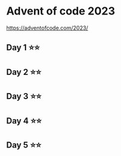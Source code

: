 # Advent of code 2023

https://adventofcode.com/2023/

## Day 1 ⭐️⭐️
## Day 2 ⭐️⭐️
## Day 3 ⭐️⭐️
## Day 4 ⭐️⭐️
## Day 5 ⭐️⭐️
